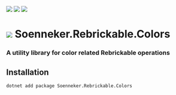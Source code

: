 ﻿[![](https://img.shields.io/nuget/v/soenneker.rebrickable.colors.svg?style=for-the-badge)](https://www.nuget.org/packages/soenneker.rebrickable.colors/)
[![](https://img.shields.io/github/actions/workflow/status/soenneker/soenneker.rebrickable.colors/publish-package.yml?style=for-the-badge)](https://github.com/soenneker/soenneker.rebrickable.colors/actions/workflows/publish-package.yml)
[![](https://img.shields.io/nuget/dt/soenneker.rebrickable.colors.svg?style=for-the-badge)](https://www.nuget.org/packages/soenneker.rebrickable.colors/)

# ![](https://user-images.githubusercontent.com/4441470/224455560-91ed3ee7-f510-4041-a8d2-3fc093025112.png) Soenneker.Rebrickable.Colors
### A utility library for color related Rebrickable operations

## Installation

```
dotnet add package Soenneker.Rebrickable.Colors
```
